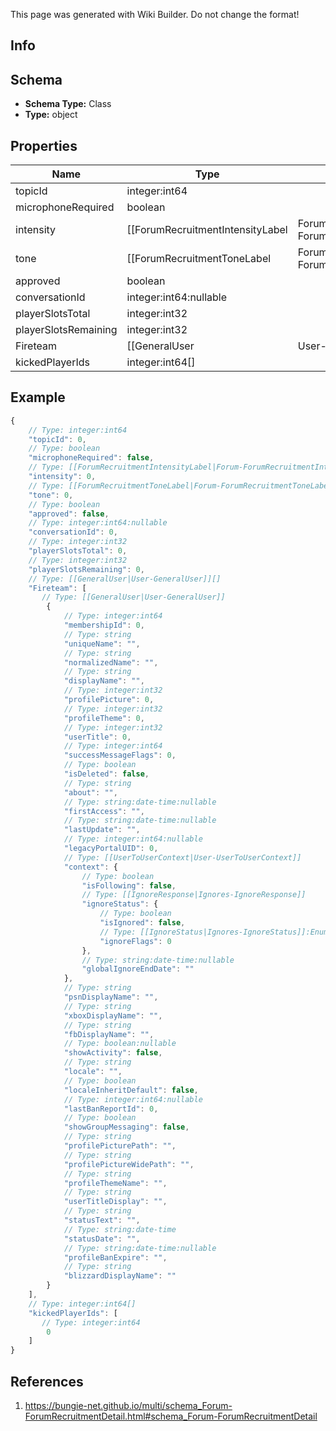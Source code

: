 <span class="wiki-builder">This page was generated with Wiki Builder. Do not change the format!</span>

## Info

## Schema
* **Schema Type:** Class
* **Type:** object

## Properties
Name | Type | Description
---- | ---- | -----------
topicId | integer:int64 | 
microphoneRequired | boolean | 
intensity | [[ForumRecruitmentIntensityLabel|Forum-ForumRecruitmentIntensityLabel]]:Enum | 
tone | [[ForumRecruitmentToneLabel|Forum-ForumRecruitmentToneLabel]]:Enum | 
approved | boolean | 
conversationId | integer:int64:nullable | 
playerSlotsTotal | integer:int32 | 
playerSlotsRemaining | integer:int32 | 
Fireteam | [[GeneralUser|User-GeneralUser]][] | 
kickedPlayerIds | integer:int64[] | 

## Example
```javascript
{
    // Type: integer:int64
    "topicId": 0,
    // Type: boolean
    "microphoneRequired": false,
    // Type: [[ForumRecruitmentIntensityLabel|Forum-ForumRecruitmentIntensityLabel]]:Enum
    "intensity": 0,
    // Type: [[ForumRecruitmentToneLabel|Forum-ForumRecruitmentToneLabel]]:Enum
    "tone": 0,
    // Type: boolean
    "approved": false,
    // Type: integer:int64:nullable
    "conversationId": 0,
    // Type: integer:int32
    "playerSlotsTotal": 0,
    // Type: integer:int32
    "playerSlotsRemaining": 0,
    // Type: [[GeneralUser|User-GeneralUser]][]
    "Fireteam": [
       // Type: [[GeneralUser|User-GeneralUser]]
        {
            // Type: integer:int64
            "membershipId": 0,
            // Type: string
            "uniqueName": "",
            // Type: string
            "normalizedName": "",
            // Type: string
            "displayName": "",
            // Type: integer:int32
            "profilePicture": 0,
            // Type: integer:int32
            "profileTheme": 0,
            // Type: integer:int32
            "userTitle": 0,
            // Type: integer:int64
            "successMessageFlags": 0,
            // Type: boolean
            "isDeleted": false,
            // Type: string
            "about": "",
            // Type: string:date-time:nullable
            "firstAccess": "",
            // Type: string:date-time:nullable
            "lastUpdate": "",
            // Type: integer:int64:nullable
            "legacyPortalUID": 0,
            // Type: [[UserToUserContext|User-UserToUserContext]]
            "context": {
                // Type: boolean
                "isFollowing": false,
                // Type: [[IgnoreResponse|Ignores-IgnoreResponse]]
                "ignoreStatus": {
                    // Type: boolean
                    "isIgnored": false,
                    // Type: [[IgnoreStatus|Ignores-IgnoreStatus]]:Enum
                    "ignoreFlags": 0
                },
                // Type: string:date-time:nullable
                "globalIgnoreEndDate": ""
            },
            // Type: string
            "psnDisplayName": "",
            // Type: string
            "xboxDisplayName": "",
            // Type: string
            "fbDisplayName": "",
            // Type: boolean:nullable
            "showActivity": false,
            // Type: string
            "locale": "",
            // Type: boolean
            "localeInheritDefault": false,
            // Type: integer:int64:nullable
            "lastBanReportId": 0,
            // Type: boolean
            "showGroupMessaging": false,
            // Type: string
            "profilePicturePath": "",
            // Type: string
            "profilePictureWidePath": "",
            // Type: string
            "profileThemeName": "",
            // Type: string
            "userTitleDisplay": "",
            // Type: string
            "statusText": "",
            // Type: string:date-time
            "statusDate": "",
            // Type: string:date-time:nullable
            "profileBanExpire": "",
            // Type: string
            "blizzardDisplayName": ""
        }
    ],
    // Type: integer:int64[]
    "kickedPlayerIds": [
       // Type: integer:int64
        0
    ]
}

```

## References
1. https://bungie-net.github.io/multi/schema_Forum-ForumRecruitmentDetail.html#schema_Forum-ForumRecruitmentDetail
